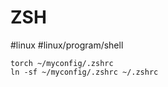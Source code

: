 # ZSH

#linux #linux/program/shell

```shell
torch ~/myconfig/.zshrc
ln -sf ~/myconfig/.zshrc ~/.zshrc


